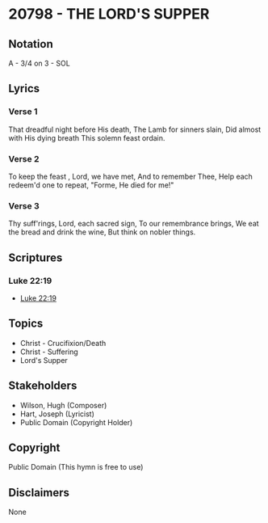 # 20798 - THE LORD'S SUPPER

## Notation

A - 3/4 on 3 - SOL

## Lyrics

### Verse 1

That dreadful night before His death, The Lamb for sinners slain, Did almost with His dying breath This solemn feast ordain.

### Verse 2

To keep the feast , Lord, we have met, And to remember Thee, Help each redeem'd one to repeat, "Forme, He died for me!"

### Verse 3

Thy suff'rings, Lord, each sacred sign, To our remembrance brings, We eat the bread and drink the wine, But think on nobler things.


## Scriptures

### Luke 22:19

- [Luke 22:19](https://www.biblegateway.com/passage/?search=Luke%2022%3A19)


## Topics

- Christ - Crucifixion/Death
- Christ - Suffering
- Lord's Supper

## Stakeholders

- Wilson, Hugh (Composer)
- Hart, Joseph (Lyricist)
- Public Domain (Copyright Holder)

## Copyright

Public Domain
(This hymn is free to use)

## Disclaimers

None

